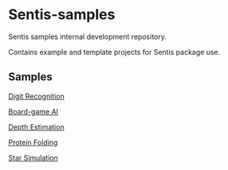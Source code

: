 # Sentis-samples
Sentis samples internal development repository. 

Contains example and template projects for Sentis package use.
## Samples
[Digit Recognition](DigitRecognitionSample/README.md)

[Board-game AI](BoardGameAISample/README.md)

[Depth Estimation](DepthEstimationSample/README.md)

[Protein Folding](ProteinFoldingSample/README.md)

[Star Simulation](StarSimulationSample/README.md)

